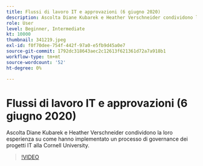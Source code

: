 ```yaml
---
title: Flussi di lavoro IT e approvazioni (6 giugno 2020)
description: Ascolta Diane Kubarek e Heather Verschneider condividono la loro esperienza su come hanno implementato un processo di governance dei progetti IT alla Cornell University.
role: User
level: Beginner, Intermediate
kt: 10000
thumbnail: 341219.jpeg
exl-id: f0f70dee-754f-442f-97a0-e5fb9d45a0e7
source-git-commit: 1792dc318643aec2c12613f621361d72a7a918b1
workflow-type: tm+mt
source-wordcount: '52'
ht-degree: 0%

---
```


# Flussi di lavoro IT e approvazioni (6 giugno 2020)

Ascolta Diane Kubarek e Heather Verschneider condividono la loro esperienza su come hanno implementato un processo di governance dei progetti IT alla Cornell University.

>[!VIDEO](https://video.tv.adobe.com/v/341219/?quality=12&learn=on)
